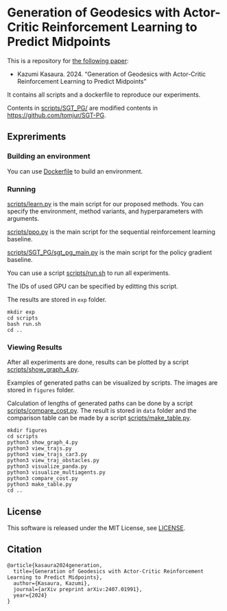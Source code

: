 # Generation of Geodesics with Actor-Critic Reinforcement Learning to Predict Midpoints

This is a repository for [the following paper](https://arxiv.org/abs/2407.01991):
- Kazumi Kasaura. 2024. “Generation of Geodesics with Actor-Critic Reinforcement Learning to Predict Midpoints”

It contains all scripts and a dockerfile to reproduce our experiments.

Contents in [scripts/SGT_PG/](scripts/SGT_PG/) are modified contents in https://github.com/tomjur/SGT-PG.

## Expreriments

### Building an environment

You can use [Dockerfile](Dockerfile) to build an environment.

### Running

[scripts/learn.py](scripts/learn.py) is the main script for our proposed methods. You can specify the environment, method variants, and hyperparameters with arguments.

[scripts/ppo.py](scripts/ppo.py) is the main script for the sequential reinforcement learning baseline.

[scripts/SGT_PG/sgt_pg_main.py](scripts/SGT_PG/sgt_pg_main.py) is the main script for the policy gradient baseline.

You can use a script [scripts/run.sh](scripts/run.sh) to run all experiments.

The IDs of used GPU can be specified by editting this script.

The results are stored in `exp` folder.

```
mkdir exp
cd scripts
bash run.sh
cd ..
```

### Viewing Results

After all experiments are done, results can be plotted by a script [scripts/show_graph_4.py](scripts/show_graph_4.py).

Examples of generated paths can be visualized by scripts.
The images are stored in `figures` folder.

Calculation of lengths of generated paths can be done by a script [scripts/compare_cost.py](scripts/compare_cost.py).
The result is stored in `data` folder and the comparison table can be made by a script [scripts/make_table.py](scripts/make_table.py).

```
mkdir figures
cd scripts
python3 show_graph_4.py
python3 view_trajs.py
python3 view_trajs_car3.py
python3 view_traj_obstacles.py
python3 visualize_panda.py
python3 visualize_multiagents.py
python3 compare_cost.py
python3 make_table.py
cd ..
```

## License
This software is released under the MIT License, see [LICENSE](LICENSE).

## Citation
```
@article{kasaura2024generation,
  title={Generation of Geodesics with Actor-Critic Reinforcement Learning to Predict Midpoints},
  author={Kasaura, Kazumi},
  journal={arXiv preprint arXiv:2407.01991},
  year={2024}
}
```

